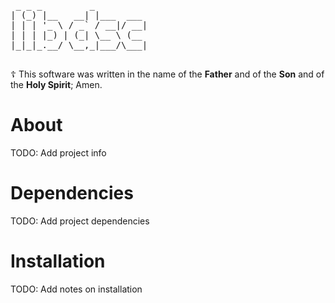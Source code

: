 <pre>
 _ _ _         _          
| (_) |__   __| |___  ___ 
| | | '_ \ / _` / __|/ __|
| | | |_) | (_| \__ \ (__ 
|_|_|_.__/ \__,_|___/\___|
                          
</pre>


☦️ This software was written in the name of the __Father__ and of the __Son__ and of the __Holy Spirit__; Amen. 

About
===
TODO: Add project info

Dependencies
=== 
TODO: Add project dependencies

Installation
===
TODO: Add notes on installation
